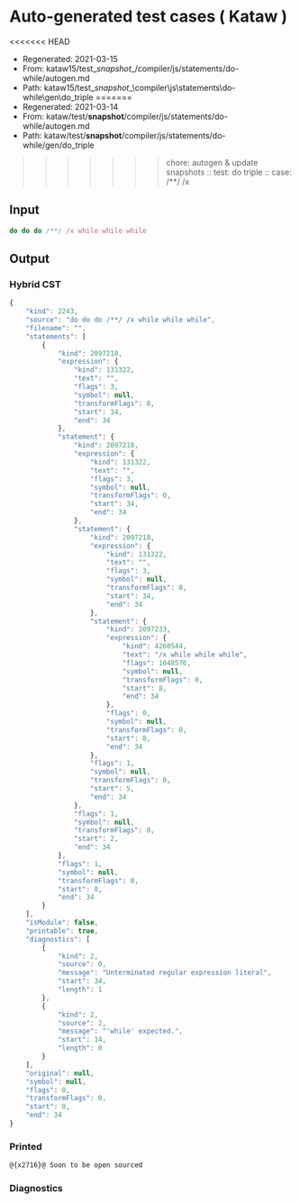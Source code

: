 # Auto-generated test cases ( Kataw )
<<<<<<< HEAD
- Regenerated: 2021-03-15
- From: kataw15/test\__snapshot__/compiler/js/statements/do-while/autogen.md
- Path: kataw15/test\__snapshot__\compiler\js\statements\do-while\gen\do_triple
=======
- Regenerated: 2021-03-14
- From: kataw/test/__snapshot__/compiler/js/statements/do-while/autogen.md
- Path: kataw/test/__snapshot__/compiler/js/statements/do-while/gen/do_triple
>>>>>>> chore: autogen & update snapshots
> :: test: do triple
> :: case: /**/ /x
## Input

`````js
do do do /**/ /x while while while
`````

## Output

### Hybrid CST

```javascript
{
    "kind": 2243,
    "source": "do do do /**/ /x while while while",
    "filename": "",
    "statements": [
        {
            "kind": 2097218,
            "expression": {
                "kind": 131322,
                "text": "",
                "flags": 3,
                "symbol": null,
                "transformFlags": 0,
                "start": 34,
                "end": 34
            },
            "statement": {
                "kind": 2097218,
                "expression": {
                    "kind": 131322,
                    "text": "",
                    "flags": 3,
                    "symbol": null,
                    "transformFlags": 0,
                    "start": 34,
                    "end": 34
                },
                "statement": {
                    "kind": 2097218,
                    "expression": {
                        "kind": 131322,
                        "text": "",
                        "flags": 3,
                        "symbol": null,
                        "transformFlags": 0,
                        "start": 34,
                        "end": 34
                    },
                    "statement": {
                        "kind": 2097233,
                        "expression": {
                            "kind": 4260544,
                            "text": "/x while while while",
                            "flags": 1048576,
                            "symbol": null,
                            "transformFlags": 0,
                            "start": 8,
                            "end": 34
                        },
                        "flags": 0,
                        "symbol": null,
                        "transformFlags": 0,
                        "start": 8,
                        "end": 34
                    },
                    "flags": 1,
                    "symbol": null,
                    "transformFlags": 0,
                    "start": 5,
                    "end": 34
                },
                "flags": 1,
                "symbol": null,
                "transformFlags": 0,
                "start": 2,
                "end": 34
            },
            "flags": 1,
            "symbol": null,
            "transformFlags": 0,
            "start": 0,
            "end": 34
        }
    ],
    "isModule": false,
    "printable": true,
    "diagnostics": [
        {
            "kind": 2,
            "source": 0,
            "message": "Unterminated regular expression literal",
            "start": 34,
            "length": 1
        },
        {
            "kind": 2,
            "source": 2,
            "message": "'while' expected.",
            "start": 14,
            "length": 0
        }
    ],
    "original": null,
    "symbol": null,
    "flags": 0,
    "transformFlags": 0,
    "start": 0,
    "end": 34
}
```

### Printed

```javascript
@{x2716}@ Soon to be open sourced
```

### Diagnostics

```javascript

```

